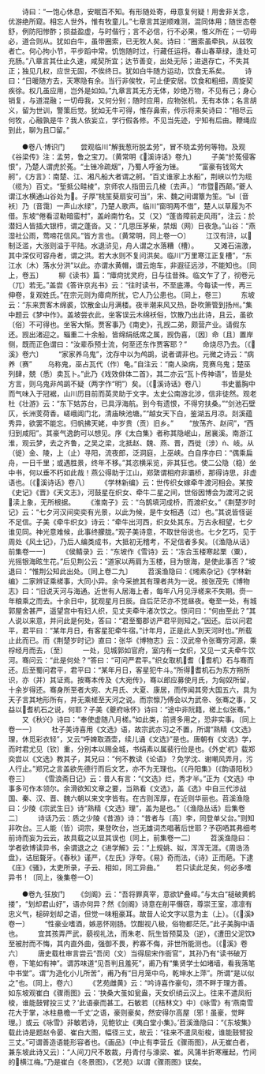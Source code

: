 <!-- { "loadSidebar": true } -->
　　诗曰：“一饱心休息，安眠百不知。有形随处寄，毋意复何疑！用舍非关念，优游绝所窥。相忘人世外，惟有牧童儿。”七章言其逆顺难测，混同体用；随世态卷舒，例防阳惨酢；损益盈虚，与时偕行；言不必信，行不必果，惟义所在；一切毋必，道合则从。犹如白牛，虽带圈索，已无牧人矣。诗曰：“圈索虽牵执，从兹牧者亡。何心拘小节，平步蹈中常。饥饱随时过，行藏任运将。春山春草绿，逢处可充肠。”八章言其仕止久速，咸契所宜；达节善变，出处无际；进退存亡，不失其正；独见几权，应世无固，不俟终日。犹如白牛随方运动，饮食无系矣。
　　诗曰：“日暖随方去，天寒隐有余。当行非俟牧，可止便安居。饮食和粗细，周旋契疾徐。权几虽应用，岂外是如如。”九章言其无方无体，妙绝万物，不见有己；身心销复，与道混融；一切毋我，又何分别；随时应用，应物张机，无有本体；名言胡义，留为世训，警策后觉。犹如无牛可得，惟存鼻索，传示将来矣诗曰：“相尽云何牧，心融孰是牛？我人依妄立，学行假各修。不见当先迹，宁知有后由。鞭绳应到此，聊为且□留。”

　　●卷八·博识门
　　尝观临川“解我葱珩脱孟劳”，冒不晓孟劳何等物。及观《谷梁传》注：孟劳，鲁之宝刀。〔黄常明《溪诗话》卷九〕
　　子美“於菟侵客恨”，乃楚人谓虎於菟。“土锉冷疏烟”，乃蜀人呼釜为锉。
　　“富豪有钱驾大舸”，《方言》：南楚、江、湘凡船大者谓之舸。“百丈谁家上水船”，荆峡以竹为缆（缆为）百丈。“堑抵公畦棱”，京师农人指田云几棱〔去声。〕“市暨西颠。”夔人谓江水横通山谷处为。子厚“桃笙葵扇安可当”，宋、魏之间谓簟为笙。“Ы〔音袄〕乃〔音霭〕一声山水绿”，乃楚人歌声。临川“窗明两不借”，楚人以草履为不借。东坡“倦看涩勒暗蛮村”，盖岭南竹名。艾（又）“蓬沓障前走风雨”，注云：於潜妇人皆插大银栉，谓之蓬沓。又：“几思压茅柴，禁烟（网）日夜急。”山谷：“燕湿社公雨，莺啼花信风。”皆方言也。〔黄常明，同上卷一○〕
　　江汉有浒，以制泛滥，大涨则溢于平陆。水退浒见，舟人谓之水落糟（槽）。
　　又滩石湍激，其中深仅可容舟者，谓之洪。若大水则不复问洪矣。临川“万里寒江正复槽”，“东江水（木）落水分洪”以此。亦谓水黄帽，谓云炮车，非遐征远涉，不能知也。〔同上，卷五〕
　　柳《读书》篇：“瘴疴扰灵府，日与往昔殊。临文乍了了，彻卷元（兀）若无。”盖尝《答许京兆书》云：“往时读书，不至底滞。今每读一传，再三伸卷，复观姓氏。”在宗元则为瘴疴所扰，它人乃公患也。〔同上，卷三〕
　　东坡云：“东来贾客木绵裘，饮散金山月满楼。夜半潮来风又热，卧吹箫管到扬州。”集中题云《梦中作》。盖坡尝衣此，坐客误云木绵袄俗，饮散乃出此诗，且云，虽欲〔俗〕不可得也。坐客大惭。贾客事乃《南史》，孔觊二弟，颇营产业。请假东还。觊出渚迎之。辎重二十余船，皆绵绢纸席之属，觊伪喜，〔因〕命〔且〕置岸侧，既而正色谓曰：“汝辈忝预士流，何至还东作贾客耶？”
　　命烧尽乃去。〔《溪》卷六〕
　　“家家养乌鬼”，沈存中以为鸬鹚，说者谓非也。元微之诗云：“病养（赛”
　　乌称鬼，巫占瓦代（作）龟。”自注云：“南人染病，竞赛乌鬼；楚巫列肆，兢（悉）卖瓦卜。”此乃《戏效俳体二首》，其二亦云“瓦卜传神语”，皆是处方言，则乌鬼非鸬鹚不疑（两字作“明”）矣。〔《溪诗话》卷八〕
　　书史蓄胸中而气味入于冠裾，山川历目前而英灵助于文字。太史公南游北涉，信非徒然。观老杜《壮游》云：“东下姑苏台，已具浮海航。到今有遗恨，不得穷扶桑。”“剑池石壁仄，长洲芰荷香。嵯峨阊门北，清庙映池塘。”“越女天下白，鉴湖五月凉。剡溪蕴秀异，欲罢不能忘。归帆拂天姥，中岁贵（贡）旧乡。”
　　“放荡齐、赵间”，“西归到咸阳”。其豪气逸韵可以想见。序《太白集》者称其隐岷山，居襄溪。南游江淮，观云梦，去之齐鲁，之吴之梁，北抵赵、魏、燕、晋，西徙（涉）、岐。从（徙）金、陵，上（止）寻阳，流夜郎，泛洞庭，上巫峡。白自序亦曰：“偶乘扁舟，一日千里；或遇胜景，终年不移。”其恣横采览，非其狂也。使二公隐（稳）坐中书，何以垂不朽如此哉！燕公得助于江山，郑綮谓相府非灞桥，那得诗思，非虚语也。〔《溪诗话》卷八〕
　　《学林新编》云：世传织女嫁牵牛渡河相会。某按《史记》《晋》《天文志》，河鼓星在织女、牵牛二星之间，世俗因博会为渡河之说渎上象，无所根据。
　　《淮南子》云：“乌鹊填河成桥，而渡织女。”《荆楚岁时记》云：“七夕河汉间奕奕有光景，以此为候，是牛女相遇（过）也。”其说皆怪诞不足信。子美《牵牛织女》诗云：“牵牛出河西，织女处其东。万古永相望，七夕谁见同。神光意难候，此事终朦胧。”观子美诗意，不取世俗说也。七夕乞巧，见于周处《风土记》，乃后人编类成书，大抵初无稽考，不足信者多矣。〔《渔隐从话》前集卷一一〕
　　《侯鲭录》云：“东坡作《雪诗》云：“冻合玉楼寒起栗（粟），光摇银海眩生花。”后见荆公云：“道家以两肩为玉楼，目为银海，是使此事否？”坡退曰：“惟荆公知此出处。〔同上卷二九〕
　　苕溪渔隐曰：《缃素杂记》《学林新编》二家辨证乘槎事，大同小异。余今采摭其有理者共为一说。按张茂先《博物志》曰：“旧说天河与海通。近世有人居海上者，每年八月见浮槎来不失期。赍一年粮乘之而去。十余日中，犹观星月日辰。自后茫茫亦不觉昼夜。奄至一处，有城郭屋舍甚严，遥望宫中有妇人织，见丈夫牵牛渚次饮之。惊问曰：“何由至此？”其人说以来意，并问此是何处，答曰：“君至蜀郡访严君平则知之。”因还。后以问君平，君平曰：“某年月日，有客星犯牵牛宿。”计年月，正是此人到天河时也。”所载止此而已。而《荆楚岁时记》直曰：张华《博物志》云：汉武帝令张骞穷河源，乘桴经月而去，〔至〕
　　一处，见城郭如官府，室内有一女织，又见一丈夫牵牛饮河。骞问云：“此是何处？“答曰：“可问严君平。”织女取机耆（耆机）石与骞而还。后至蜀问君平，君平曰：“某年月日，客星犯牛斗。”所得耆机石为东方朔所识，亦（并）其证焉。按骞本传及《大宛传》，骞以郎应募使月氏，为匈奴所留，十余岁得还。骞身所至者大宛、大月氏、大夏、康居，而传闻其旁大国五六，具为天子言其地形所有，并无乘槎至天河之说。而宗懔乃傅会以为武帝、张骞之事，又益以耆机石之说，何耶？子美《夔府咏怀》诗曰：“途中非阮籍，槎上似张骞。”
　　又《秋兴》诗曰：“奉使虚随八月槎。”如此类，前贤多用之，恐非实事。〔同上卷一一〕
　　杜子美诗喜用《文选》语，故宗武亦习之不置，所谓“熟精《文选》理，休觅彩衣轻”，又云“呼婢取酒壶，续儿诵《文选》”是也。唐朝有《文选》学，而时君尤见〔钦〕重，分别本以赐金城，书绢素以属裴行俭是也。《外史杌》载郑奕尝以《文选》教其子，其兄曰：“何不教读《论语》？免学沈、谢嘲风弄月，污人行止。”郑兄之言盖欲先德行而后文艺，亦不为无理也。〔《丹阳集》〔《韵语阳秋》卷三〕
　　《雪浪斋日记》云：昔人有言：“《文选》烂，秀才半。”正为《文选》中事多可作本领尔。余滑欲知文章之要，当熟看《文选》，盖《选》中自三代涉战国、秦、汉、晋、魏六朝以来文字皆有。在古则浑厚，在近则华丽也。苕溪渔隐曰：少陵《宗武生日》诗“熟精《文选》理”，盖为是也。”〔《渔隐丛话》后集卷二〕
　　诗话乃云：质之少陵《昔游》诗：“昔者与〔高〕李，同登单父台。”则知非吹台。三人能（皆）词宗，果登吹台，岂无雄词杰唱著后世耶？予窃哂其弗细考前诗而妄为云云，故具载之以显其误也〔同上，前集卷一二〕
　　苕溪渔隐曰：学者欲博读异书，余谓退之之《进学解》云：“上规姚、姒，浑浑无涯。《周诰汤盘》，诘屈聱牙。《春秋》谨严，《左氏》浮夸。《易》奇而法，《诗》正而葩。下逮《庄》《骚》，太吏所录，子云、相如，同工异曲。”
　　若只读此足矣，何必多嗜异书！〔同上，後集卷一○〕

　　●卷九·狂放门
　　《剑阁》云：“吾将罪真宰，意欲铲叠嶂。”与太白“槌破黄鹤搂”，“划却君山好”，语亦何异？然《剑阁》诗意在削平僭窃，尊崇王室，凛凛有忠义气，槌碎划却之语，但觉一味粗豪耳。故昔人论文字以意为主（上）。〔《溪》卷一〕
　　“性豪业嗜酒，嫉恶怀刚肠。饮酣视八极，俗物都茫茫。”此子美胸中语也。
　　宜其孩弄严武，藐视礼法，而朱老、阮生皆预莫及（逆），《遭田父泥饮》至被肘而不悔，其内直外曲，强御不畏，矜寡不侮，非世所能测也。〔《溪》卷六〕
　　唐史载杜审言尝云“吾闵（文）当得屈宋作衙官”，其孙乃有“读书破万卷，下笔如有神”。谓苏味道“见吾判且羞死”，甫乃有“集贤学士如堵墙，看我落笔中书堂”。谓“为造化小儿所苦”，甫乃有“日月笼中鸟，乾坤水上萍”。所谓“是以似之”也。〔同上，卷六〕
　　《艺苑雌黄》云：“吟诗喜作豪句，须不畔于理方善。如东坡观崔白《骤雨图》云：‘抉桑大茧如瓮盎，天女织绡云汉上。往来不遣凤衔梭，谁能鼓臂投三丈？’此语豪而甚工。石敏若〔《桔林文》中〕《咏雪》有‘燕南雪花大于掌，冰柱悬檐一千丈’之语，豪则豪矣，然安得尔高屋〔邪！虽豪，觉畔理。〕或云《咏雪》非敏若诗，见鲍钦止《夷白堂小集》。’苕溪渔隐曰：“《东坡集》载此诗是题赵令晏、崔白大图，幅径三丈，故云：“往来不遣凤衔梭，谁能鼓臂投三丈。”可谓善造语能形容者也。《画品》〔中止有李营丘《骤雨图》，从无崔白者，兼东坡此诗又云〕：“人间刀尺不敢裁，丹青付与濠梁、崔。风蒲半折寒雁起，竹间的横江梅。”乃是崔白《冬景图》，《艺苑》以谓《骤雨图》误矣。
